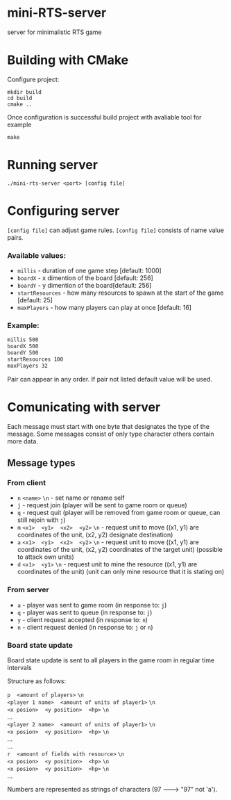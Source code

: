 # mini-RTS-server
server for minimalistic RTS game

# Building with CMake

Configure project:

```
mkdir build
cd build 
cmake ..

```

Once configuration is successful build project with avaliable tool
for example
```
make
```

# Running server

`./mini-rts-server <port> [config file]`

# Configuring server

`[config file]` can adjust game rules. `[config file]` consists of name value pairs.

### Available values:

* `millis` - duration of one game step [default: 1000]
* `boardX` - x dimention of the board [default: 256]
* `boardY` - y dimention of the board[default: 256]
* `startResources` - how many resources to spawn at the start of the game [default: 25]
* `maxPlayers` - how many players can play at once [default: 16]

### Example:

``` config.txt
millis 500
boardX 500
boardY 500
startResources 100
maxPlayers 32
```

Pair can appear in any order. If pair not listed default value will be used.

# Comunicating with server

Each message must start with one byte that designates the type of the message.
Some messages consist of only type character others contain more data.

## Message types

### From client

- `n` `<name>` `\n` - set name or rename self
- `j` - request join (player will be sent to game room or queue)
- `q` - request quit (player will be removed from game room or queue, can still rejoin with `j`)
- `m` `<x1>` ` ` `<y1>` ` ` `<x2>` ` ` `<y2>` `\n` - request unit to move ((x1, y1) are coordinates of the unit, (x2, y2) designate destination)
- `a` `<x1>` ` ` `<y1>` ` ` `<x2>` ` ` `<y2>` `\n` - request unit to move ((x1, y1) are coordinates of the unit, (x2, y2) coordinates of the target unit) (possible to attack own units)
- `d` `<x1>` ` ` `<y1>` `\n` - request unit to mine the resource ((x1, y1) are coordinates of the unit) (unit can only mine resource that it is stating on)

### From server

- `a` - player was sent to game room (in response to: `j`)
- `q` - player was sent to queue (in response to: `j`)
- `y` - client request accepted (in response to: `n`)
- `n` - client request denied (in response to: `j` or `n`)
 
### Board state update

Board state update is sent to all players in the game room in regular time intervals

Structure as follows:

`p` ` ` `<amount of players>` `\n`  
`<player 1 name>` ` ` `<amount of units of player1>` `\n`  
`<x posion>` ` ` `<y position>` ` ` `<hp>` `\n`  
...  
`<player 2 name>` ` ` `<amount of units of player1>` `\n`  
`<x posion>` ` ` `<y position>` ` ` `<hp>` `\n`  
...  
...  
`r` ` ` `<amount of fields with resource>` `\n`  
`<x posion>` ` ` `<y position>` ` ` `<hp>` `\n`  
`<x posion>` ` ` `<y position>` ` ` `<hp>` `\n`  
...

Numbers are represented as strings of characters (97 ---> "97" not 'a').
